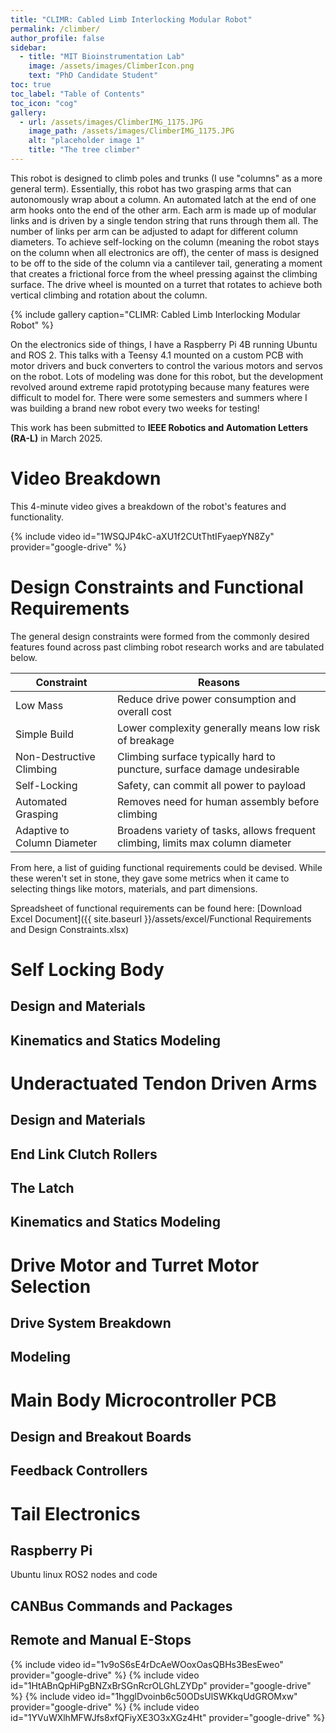 ```yaml
---
title: "CLIMR: Cabled Limb Interlocking Modular Robot"
permalink: /climber/
author_profile: false
sidebar:
  - title: "MIT Bioinstrumentation Lab"
    image: /assets/images/ClimberIcon.png
    text: "PhD Candidate Student"
toc: true
toc_label: "Table of Contents"
toc_icon: "cog"
gallery:
  - url: /assets/images/ClimberIMG_1175.JPG
    image_path: /assets/images/ClimberIMG_1175.JPG
    alt: "placeholder image 1"
    title: "The tree climber"
---
```

This robot is designed to climb poles and trunks (I use "columns" as a more general term). Essentially, this robot has two grasping arms that can autonomously wrap about a column. An automated latch at the end of one arm hooks onto the end of the other arm. Each arm is made up of modular links and is driven by a single tendon string that runs through them all. The number of links per arm can be adjusted to adapt for different column diameters. To achieve self-locking on the column (meaning the robot stays on the column when all electronics are off), the center of mass is designed to be off to the side of the column via a cantilever tail, generating a moment that creates a frictional force from the wheel pressing against the climbing surface. The drive wheel is mounted on a turret that rotates to achieve both vertical climbing and rotation about the column. 

{% include gallery caption="CLIMR: Cabled Limb Interlocking Modular Robot" %}

On the electronics side of things, I have a Raspberry Pi 4B running Ubuntu and ROS 2. This talks with a Teensy 4.1 mounted on a custom PCB with motor drivers and buck converters to control the various motors and servos on the robot. Lots of modeling was done for this robot, but the development revolved around extreme rapid prototyping because many features were difficult to model for. There were some semesters and summers where I was building a brand new robot every two weeks for testing!

This work has been submitted to **IEEE Robotics and Automation Letters (RA-L)** in March 2025.

# Video Breakdown

This 4-minute video gives a breakdown of the robot's features and functionality. 

{% include video id="1WSQJP4kC-aXU1f2CUtThtIFyaepYN8Zy" provider="google-drive" %}

# Design Constraints and Functional Requirements

The general design constraints were formed from the commonly desired features found across past climbing robot research works and are tabulated below.

| Constraint | Reasons | 
|-----------|-----------|
| Low Mass | Reduce drive power consumption and overall cost | 
| Simple Build | Lower complexity generally means low risk of breakage| 
| Non-Destructive Climbing | Climbing surface typically hard to puncture, surface damage undesirable | 
| Self-Locking | Safety, can commit all power to payload |
| Automated Grasping | Removes need for human assembly before climbing |
| Adaptive to Column Diameter | Broadens variety of tasks, allows frequent climbing, limits max column diameter |

From here, a list of guiding functional requirements could be devised. While these weren't set in stone, they gave some metrics when it came to selecting things like motors, materials, and part dimensions.


Spreadsheet of functional requirements can be found here: [Download Excel Document]({{ site.baseurl }}/assets/excel/Functional Requirements and Design Constraints.xlsx)


# Self Locking Body

## Design and Materials

## Kinematics and Statics Modeling

# Underactuated Tendon Driven Arms

## Design and Materials

## End Link Clutch Rollers

## The Latch

## Kinematics and Statics Modeling

# Drive Motor and Turret Motor Selection

## Drive System Breakdown

## Modeling

# Main Body Microcontroller PCB

## Design and Breakout Boards

## Feedback Controllers

# Tail Electronics

## Raspberry Pi

Ubuntu linux ROS2 nodes and code

## CANBus Commands and Packages

## Remote and Manual E-Stops


{% include video id="1v9oS6sE4rDcAeWOoxOasQBHs3BesEweo" provider="google-drive" %}
{% include video id="1HtABnQpHiPgBNZxBrSGnRcrOLGhLZYDp" provider="google-drive" %}
{% include video id="1hgglDvoinb6c50ODsUlSWKkqUdGROMxw" provider="google-drive" %}
{% include video id="1YVuWXlhMFWJfs8xfQFiyXE3O3xXGz4Ht" provider="google-drive" %}
